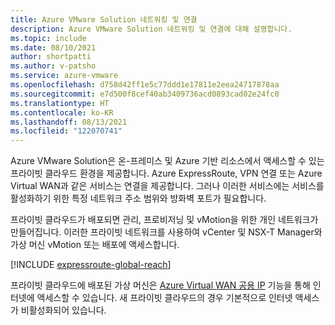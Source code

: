 ```yaml
---
title: Azure VMware Solution 네트워킹 및 연결
description: Azure VMware Solution 네트워킹 및 연결에 대해 설명합니다.
ms.topic: include
ms.date: 08/10/2021
author: shortpatti
ms.author: v-patsho
ms.service: azure-vmware
ms.openlocfilehash: d758d42ff1e5c77ddd1e17811e2eea24717878aa
ms.sourcegitcommit: e7d500f8cef40ab3409736acd0893cad02e24fc0
ms.translationtype: HT
ms.contentlocale: ko-KR
ms.lasthandoff: 08/13/2021
ms.locfileid: "122070741"
---
```

<!-- Used in introduction.md and concepts-networking.md -->

Azure VMware Solution은 온-프레미스 및 Azure 기반 리소스에서 액세스할 수 있는 프라이빗 클라우드 환경을 제공합니다. Azure ExpressRoute, VPN 연결 또는 Azure Virtual WAN과 같은 서비스는 연결을 제공합니다. 그러나 이러한 서비스에는 서비스를 활성화하기 위한 특정 네트워크 주소 범위와 방화벽 포트가 필요합니다.

프라이빗 클라우드가 배포되면 관리, 프로비저닝 및 vMotion을 위한 개인 네트워크가 만들어집니다. 이러한 프라이빗 네트워크를 사용하여 vCenter 및 NSX-T Manager와 가상 머신 vMotion 또는 배포에 액세스합니다.

[!INCLUDE [expressroute-global-reach](expressroute-global-reach.md)]

프라이빗 클라우드에 배포된 가상 머신은 [Azure Virtual WAN 공용 IP](../enable-public-internet-access.md) 기능을 통해 인터넷에 액세스할 수 있습니다. 새 프라이빗 클라우드의 경우 기본적으로 인터넷 액세스가 비활성화되어 있습니다. 



